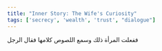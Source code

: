 ```yaml
---
title: "Inner Story: The Wife's Curiosity"
tags: ['secrecy', 'wealth', 'trust', "dialogue"]
---
```


 ففعلت المرأة ذلك وسمع اللصوص كلامها فقال الرجل
